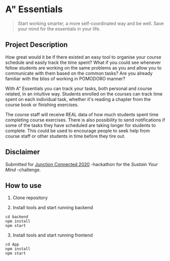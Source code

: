 # A" Essentials

> Start working smarter, a more self-coordinated way and be well. Save your mind for the essentials in your life.

## Project Description

How great would it be if there existed an easy tool to organise your course schedule and easily track the time spent? What if you could see whenever fellow students are working on the same problems as you and allow you to communicate with them based on the common tasks? Are you already familiar with the bliss of working in POMODORO manner? 

With A" Essentials you can track your tasks, both personal and course related, in an intuitive way. Students enrolled on the courses can track time spent on each individual task, whether it's reading a chapter from the course book or finishing exercises.

The course staff will receive REAL data of how much students spent time completing course exercises. There is also possibility to send notifications if some of the tasks they have scheduled are taking longer for students to complete. This could be used to encourage people to seek help from course staff or other students in time before they tire out.

## Disclaimer

Submitted for [Junction Connected 2020](https://connected.hackjunction.com/) -hackathon for the *Sustain Your Mind* -challenge.

## How to use

1. Clone repository

2. Install tools and start running backend
```
cd backend
npm install
npm start
```

3. Install tools and start running frontend
```
cd App
npm install
npm start
```

